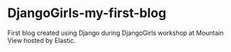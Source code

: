 # DjangoGirls-my-first-blog

First blog created using Django during DjangoGirls workshop at Mountain View hosted by Elastic.
